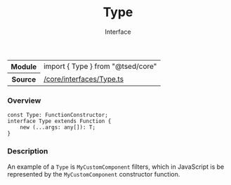 
<header class="symbol-info-header"><h1 id="type">Type</h1><label class="symbol-info-type-label interface">Interface</label></header>
<!-- summary -->
<section class="symbol-info"><table class="is-full-width"><tbody><tr><th>Module</th><td><div class="lang-typescript"><span class="token keyword">import</span> { Type }&nbsp;<span class="token keyword">from</span>&nbsp;<span class="token string">"@tsed/core"</span></div></td></tr><tr><th>Source</th><td><a href="https://github.com/Romakita/ts-express-decorators/blob/v4.13.7/src//core/interfaces/Type.ts#L0-L0">/core/interfaces/Type.ts</a></td></tr></tbody></table></section>
<!-- overview -->


### Overview


<pre><code class="typescript-lang "><span class="token keyword">const</span> Type<span class="token punctuation">:</span> FunctionConstructor<span class="token punctuation">;</span>
<span class="token keyword">interface</span> Type<T> <span class="token keyword">extends</span> Function <span class="token punctuation">{</span>
    new <span class="token punctuation">(</span>...args<span class="token punctuation">:</span> <span class="token keyword">any</span><span class="token punctuation">[</span><span class="token punctuation">]</span><span class="token punctuation">)</span><span class="token punctuation">:</span> T<span class="token punctuation">;</span>
<span class="token punctuation">}</span></code></pre>


<!-- Parameters -->

<!-- Description -->


### Description

An example of a `Type` is `MyCustomComponent` filters, which in JavaScript is be represented by
the `MyCustomComponent` constructor function.

<!-- Members -->

